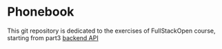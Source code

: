 # Phonebook
This git repository is dedicated to the exercises of FullStackOpen course, starting from part3
[backend API](https://phonebook-production.up.railway.app/api/persons)
